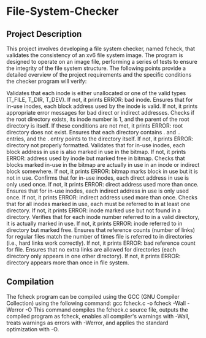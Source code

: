 # File-System-Checker

## Project Description
This project involves developing a file system checker, named fcheck, that validates the consistency of an xv6 file system image. The program is designed to operate on an image file, performing a series of tests to ensure the integrity of the file system structure. The following points provide a detailed overview of the project requirements and the specific conditions the checker program will verify:

Validates that each inode is either unallocated or one of the valid types (T_FILE, T_DIR, T_DEV). If not, it prints ERROR: bad inode.
Ensures that for in-use inodes, each block address used by the inode is valid. If not, it prints appropriate error messages for bad direct or indirect addresses.
Checks if the root directory exists, its inode number is 1, and the parent of the root directory is itself. If these conditions are not met, it prints ERROR: root directory does not exist.
Ensures that each directory contains . and .. entries, and the . entry points to the directory itself. If not, it prints ERROR: directory not properly formatted.
Validates that for in-use inodes, each block address in use is also marked in use in the bitmap. If not, it prints ERROR: address used by inode but marked free in bitmap.
Checks that blocks marked in-use in the bitmap are actually in use in an inode or indirect block somewhere. If not, it prints ERROR: bitmap marks block in use but it is not in use.
Confirms that for in-use inodes, each direct address in use is only used once. If not, it prints ERROR: direct address used more than once.
Ensures that for in-use inodes, each indirect address in use is only used once. If not, it prints ERROR: indirect address used more than once.
Checks that for all inodes marked in use, each must be referred to in at least one directory. If not, it prints ERROR: inode marked use but not found in a directory.
Verifies that for each inode number referred to in a valid directory, it is actually marked in use. If not, it prints ERROR: inode referred to in directory but marked free.
Ensures that reference counts (number of links) for regular files match the number of times file is referred to in directories (i.e., hard links work correctly). If not, it prints ERROR: bad reference count for file.
Ensures that no extra links are allowed for directories (each directory only appears in one other directory). If not, it prints ERROR: directory appears more than once in file system.

## Compilation
The fcheck program can be compiled using the GCC (GNU Compiler Collection) using the following command:
gcc fcheck.c -o fcheck -Wall -Werror -O
This command compiles the fcheck.c source file, outputs the compiled program as fcheck, enables all compiler's warnings with -Wall, treats warnings as errors with -Werror, and applies the standard optimization with -O.
